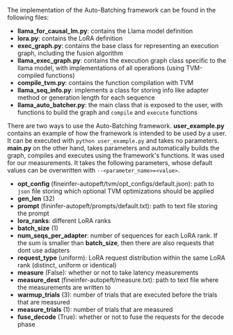 The implementation of the Auto-Batching framework can be found in the following files:
- **llama_for_causal_lm.py**: contains the Llama model definition
- **lora.py**: contains the LoRA definition
- **exec_graph.py**: contains the base class for representing an execution graph, including the fusion algorithm
- **llama_exec_graph.py**: contains the execution graph class specific to the llama model, with implementations of all operations (using TVM-compiled functions)
- **compile_tvm.py**: contains the function compilation with TVM
- **llama_seq_info.py**: implements a class for storing info like adapter method or generation length for each sequence
- **llama_auto_batcher.py**: the main class that is exposed to the user, with functions to build the graph and `compile` and `execute` functions

There are two ways to use the Auto-Batching framework. **user_example.py** contains an example of how the framework is intended to be used by a user. It can be executed with `python user_example.py` and takes no parameters. **main.py** on the other hand, takes parameters and automatically builds the graph, compiles and executes using the framework's functions. It was used for our measurements. It takes the following parameters, whose default values can be overwritten with `--<parameter_name>=<value>`.
- **opt_config** (fineinfer-autopeft/tvm/opt_configs/default.json): path to `json` file storing which optional TVM optimizations should be applied
- **gen_len** (32)
- **prompt** (fininfer-autopeft/prompts/default.txt): path to text file storing the prompt
- **lora_ranks**: different LoRA ranks
- **batch_size** (1)
- **num_seqs_per_adapter**: number of sequences for each LoRA rank. If the sum is smaller than **batch_size**, then there are also requests that dont use adapters
- **request_type** (uniform): LoRA request distribution within the same LoRA rank (distinct, uniform or identical)
- **measure** (False): whether or not to take latency measurements
- **measure_dest** (fineinfer-autopeft/measure.txt): path to text file where the measurements are written to
- **warmup_trials** (3): number of trials that are executed before the trials that are measured
- **measure_trials** (1): number of trials that are measured
- **fuse_decode** (True): whether or not to fuse the requests for the decode phase
